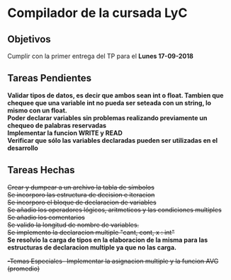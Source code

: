 <h1>Compilador de la cursada LyC</h1>
<h2>Objetivos</h2>
Cumplir con la primer entrega del TP para el <b>Lunes 17-09-2018</b><br>


<h2>Tareas Pendientes</h2>
<b>Validar tipos de datos, es decir que ambos sean int o float. Tambien que chequee que una variable int no pueda ser seteada con un string, lo mismo con un float.</b><br>
<b>Poder declarar variables sin problemas realizando previamente un chequeo de palabras reservadas</b><br>
<b>Implementar la funcion WRITE y READ</b><br>
<b>Verificar que sólo las variables declaradas pueden ser utilizadas en el desarrollo</b><br>

<h2>Tareas Hechas</h2>
<strike>Crear y dumpear a un archivo la tabla de símbolos</strike><br>
<strike>Se incorporo las estructura de decision e iteracion</strike><br>
<strike>Se incorporo el bloque de declaracion de variables</strike><br>
<strike>Se añadio los operadores lógicos, aritmeticos y las condiciones multiples</strike><br>
<strike>Se añadio los comentarios</strike><br>
<strike>Se valido la longitud de nombre de variables.</strike><br>
<strike>Se implemento la declaracion multiple "cant, cont, x : int"</strike><br>
<b>Se resolvio la carga de tipos en la elaboracion de la misma para las estructuras de declaracion multiple ya que no las carga.</b><br>

<strike>-Temas Especiales- Implementar la asignacion multiple y la funcion AVG (promedio)</strike><br>
